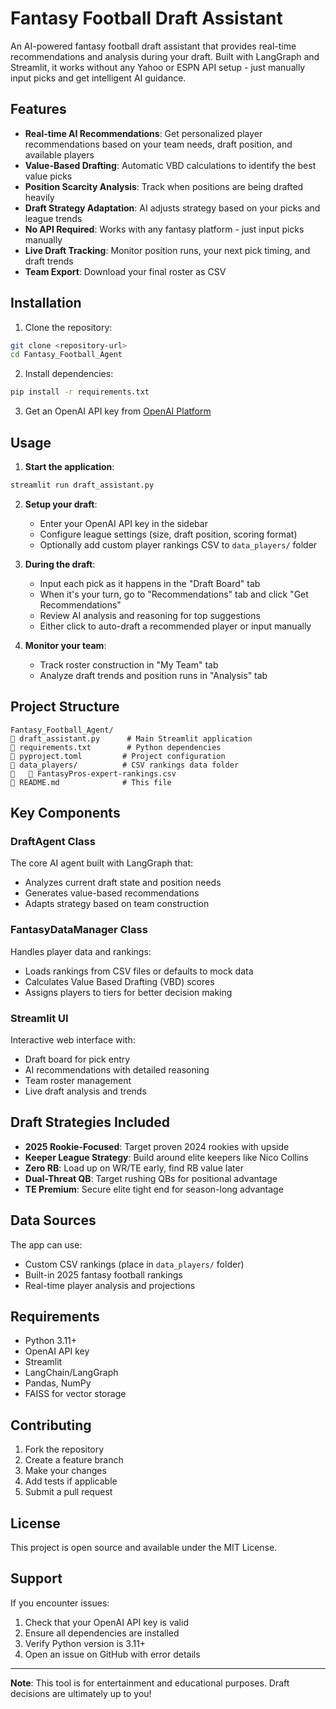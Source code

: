 # Fantasy Football Draft Assistant 

An AI-powered fantasy football draft assistant that provides real-time recommendations and analysis during your draft. Built with LangGraph and Streamlit, it works without any Yahoo or ESPN API setup - just manually input picks and get intelligent AI guidance.

## Features

- **Real-time AI Recommendations**: Get personalized player recommendations based on your team needs, draft position, and available players
- **Value-Based Drafting**: Automatic VBD calculations to identify the best value picks
- **Position Scarcity Analysis**: Track when positions are being drafted heavily
- **Draft Strategy Adaptation**: AI adjusts strategy based on your picks and league trends
- **No API Required**: Works with any fantasy platform - just input picks manually
- **Live Draft Tracking**: Monitor position runs, your next pick timing, and draft trends
- **Team Export**: Download your final roster as CSV

## Installation

1. Clone the repository:
```bash
git clone <repository-url>
cd Fantasy_Football_Agent
```

2. Install dependencies:
```bash
pip install -r requirements.txt
```

3. Get an OpenAI API key from [OpenAI Platform](https://platform.openai.com)

## Usage

1. **Start the application**:
```bash
streamlit run draft_assistant.py
```

2. **Setup your draft**:
   - Enter your OpenAI API key in the sidebar
   - Configure league settings (size, draft position, scoring format)
   - Optionally add custom player rankings CSV to `data_players/` folder

3. **During the draft**:
   - Input each pick as it happens in the "Draft Board" tab
   - When it's your turn, go to "Recommendations" tab and click "Get Recommendations"
   - Review AI analysis and reasoning for top suggestions
   - Either click to auto-draft a recommended player or input manually

4. **Monitor your team**:
   - Track roster construction in "My Team" tab
   - Analyze draft trends and position runs in "Analysis" tab

## Project Structure

```
Fantasy_Football_Agent/
   draft_assistant.py      # Main Streamlit application
   requirements.txt        # Python dependencies
   pyproject.toml         # Project configuration
   data_players/          # CSV rankings data folder
      FantasyPros-expert-rankings.csv
   README.md              # This file
```

## Key Components

### DraftAgent Class
The core AI agent built with LangGraph that:
- Analyzes current draft state and position needs
- Generates value-based recommendations
- Adapts strategy based on team construction

### FantasyDataManager Class
Handles player data and rankings:
- Loads rankings from CSV files or defaults to mock data
- Calculates Value Based Drafting (VBD) scores
- Assigns players to tiers for better decision making

### Streamlit UI
Interactive web interface with:
- Draft board for pick entry
- AI recommendations with detailed reasoning
- Team roster management
- Live draft analysis and trends

## Draft Strategies Included

- **2025 Rookie-Focused**: Target proven 2024 rookies with upside
- **Keeper League Strategy**: Build around elite keepers like Nico Collins
- **Zero RB**: Load up on WR/TE early, find RB value later
- **Dual-Threat QB**: Target rushing QBs for positional advantage
- **TE Premium**: Secure elite tight end for season-long advantage

## Data Sources

The app can use:
- Custom CSV rankings (place in `data_players/` folder)
- Built-in 2025 fantasy football rankings
- Real-time player analysis and projections

## Requirements

- Python 3.11+
- OpenAI API key
- Streamlit
- LangChain/LangGraph
- Pandas, NumPy
- FAISS for vector storage

## Contributing

1. Fork the repository
2. Create a feature branch
3. Make your changes
4. Add tests if applicable
5. Submit a pull request

## License

This project is open source and available under the MIT License.

## Support

If you encounter issues:
1. Check that your OpenAI API key is valid
2. Ensure all dependencies are installed
3. Verify Python version is 3.11+
4. Open an issue on GitHub with error details

---

**Note**: This tool is for entertainment and educational purposes. Draft decisions are ultimately up to you!